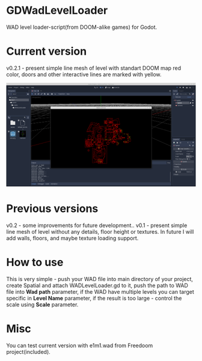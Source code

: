 # GDWadLevelLoader
WAD level loader-script(from DOOM-alike games) for Godot.

# Current version
v0.2.1 - present simple line mesh of level with standart DOOM map red color, doors and other interactive lines are marked with yellow.

![Alt text](/screenshot.png?raw=true "Screenshot of 0.2.1")

# Previous versions
v0.2 - some improvements for future development..
v0.1 - present simple line mesh of level without any details, floor height or textures. In future I will add walls, floors, and maybe texture loading support. 

# How to use
This is very simple - push your WAD file into main directory of your project, create Spatial and attach WADLevelLoader.gd to it, push the path to WAD file into <b>Wad path</b> parameter, if the WAD have multiple levels you can target specific in <b>Level Name</b> parameter, if the result is too large - control the scale using <b>Scale</b> parameter. 

# Misc
You can test current version with e1m1.wad from Freedoom project(included).

